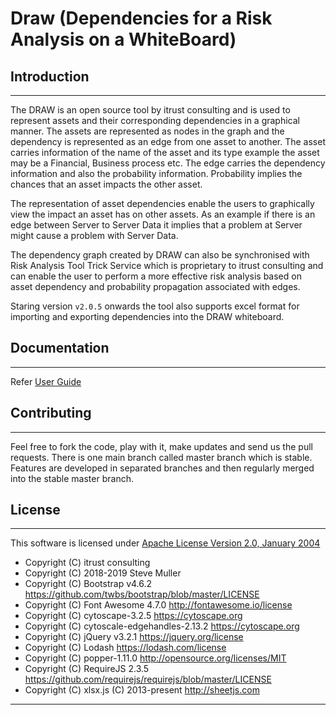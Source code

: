 # Draw (Dependencies for a Risk Analysis on a WhiteBoard) 
## Introduction
___
The DRAW is an open source tool by itrust consulting and is used to represent assets and their corresponding dependencies in a graphical manner. The assets are represented as nodes in the graph and the dependency is represented as an edge from one asset to another. The asset carries information of the name of the asset and its type example the asset may be a Financial, Business process etc. The edge carries the dependency information and also the probability information. Probability implies the chances that an asset impacts the other asset.

The representation of asset dependencies enable the users to graphically view the impact an asset 
has on other assets. As an example if there is an edge between Server to Server Data it implies that a problem at Server might cause a problem with Server Data. 

The dependency graph created by DRAW can also be synchronised with Risk Analysis Tool Trick Service which is proprietary to itrust consulting and can enable the user to perform a more effective risk analysis based on asset dependency and probability propagation associated with edges.

Staring version `v2.0.5` onwards the tool also supports excel format for importing and exporting dependencies into the DRAW whiteboard.  

## Documentation
___

Refer [User Guide](documentation/index.html)

## Contributing
___

Feel free to fork the code, play with it, make updates and send us the pull requests.
There is one main branch called master branch which is stable.
Features are developed in separated branches and then regularly merged into the stable master branch.

## License
___

This software is licensed under [Apache License Version 2.0, January 2004](http://www.apache.org/licenses/)

- Copyright (C) itrust consulting 
- Copyright (C) 2018-2019 Steve Muller
- Copyright (C) Bootstrap v4.6.2 https://github.com/twbs/bootstrap/blob/master/LICENSE
- Copyright (C) Font Awesome 4.7.0  http://fontawesome.io/license
- Copyright (C) cytoscape-3.2.5 https://cytoscape.org 
- Copyright (C) cytoscale-edgehandles-2.13.2 https://cytoscape.org 
- Copyright (C) jQuery v3.2.1 https://jquery.org/license
- Copyright (C) Lodash  https://lodash.com/license
- Copyright (C) popper-1.11.0 http://opensource.org/licenses/MIT
- Copyright (C) RequireJS 2.3.5  https://github.com/requirejs/requirejs/blob/master/LICENSE
- Copyright (C) xlsx.js (C) 2013-present http://sheetjs.com
___

                        

